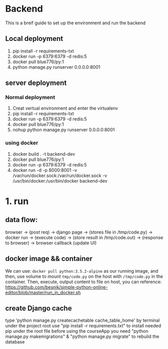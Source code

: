 # Backend
This is a breif guide to set up the environment and run the backend
## Local deployment
1. pip install -r requirements-txt
2. docker run -p 6379:6379 -d redis:5
3. docker pull blue776/py:1
2. python manage.py runserver 0.0.0.0:8001
## server deployment
### Normal deployment
1. Creat vertual environment and enter the virtualenv
2. pip install -r requirements-txt
3. docker run -p 6379:6379 -d redis:5
4. docker pull blue776/py:1
5. nohup python manage.py runserver 0.0.0.0:8001
### using docker
1. docker build . -t backend-dev
2. docker pull blue776/py:1
3. docker run -p 6379:6379 -d redis:5
2. docker run -d -p 8000:8001 -v /var/run/docker.sock:/var/run/docker.sock -v /usr/bin/docker:/usr/bin/docker backend-dev



# 1. run 
## data flow:
browser -> (post req) -> django page -> (stores file in /tmp/code.py) -> 
docker run -> (execute code) -> (store result in /tmp/code.out) -> 
(response to browser) -> browser callback (update UI)

## docker image && container
We can use: `docker pull python:3.5.2-alpine` as our running image,
and then, use volume to mount `tmp/code.py` on the host with `/tmp/code.py`
in the container. Then, execute, output content to file on host, you can reference:
https://github.com/besnik/simple-python-online-editor/blob/master/run_in_docker.sh

## create Django cache

type 'python manage.py createcachetable cache_table_home' by terminal under the project root
use "pip install -r requirements.txt" to install needed pip under the root file
before using the courseApp you need "python manage.py makemigrations" & "python manage.py migrate" to rebuild the database 

